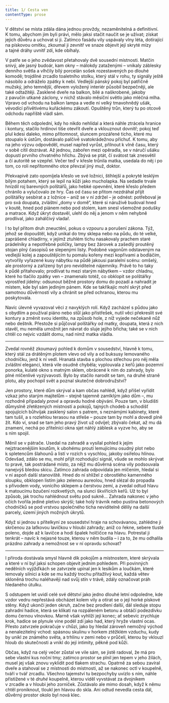 ```yaml
---
title: 1/ Cesta ven
contentType: prose
---
```


V dětství se místa zdála dána jednou provždy, nezaměnitelná a definitivní. K tomu, abychom jim byli právi, mělo jaksi stačit naučit se je užívat; získat jejich důvěru a uchovat si ji. Zatímco fasádu vily uspávaly vlny léta, dotírající na pískovou omítku, zkoumal ji zevnitř ve snaze objevit její skryté mízy a tajné dráhy uvnitř zdí, kde obíhaly.

V patře se o jeho zvědavost přetahovaly dvě sousední místnosti. Matčin snivý, ale jasný budoár, kam okny – málokdy zataženými – vnikaly záblesky denního světla a vlhčily bílý porcelán sošek rozestavených po dlouhé komodě; trojdílné zrcadlo toaletního stolku, který stál v rohu, ty signály ještě násobilo a odráželo zpátky k nebi. Vedlejší pánský pokoj byl patřičně mužský, jeho temnější, dřevem vyložený interiér působil bezpečněji, ale také odtažitěji. Zasklené dveře na balkon, bílé a naškrobené, jakoby z pavučin utkané záclony, v nichž stávalo měsíční světlo jako mléčná mlha. Vpravo od vchodu na balkon lampa a vedle ní velký tmavohnědý ušák, vévodící přívětivému kuřáckému zákoutí. Opuštěný trůn, který tu po otcově odchodu napříště vládl sám.

Během těch odpolední, kdy ho nikdo nehlídal a která náhle ztrácela hranice i kontury, stačilo hrdinovi tiše otevřít dveře a vklouznout dovnitř; pokoj teď plul kdesi daleko, mimo přítomnost, sluncem prozářené ticho, které mu stoupalo k ústům, dostávalo palčivě svatokrádežnou příchuť. K tomu, aby na jeho výzvu odpověděl, musel napřed vyrůst, přilnout k vlně času, který v sobě cítil dozrávat. Až jednou, zabořen mezi opěradla, se v náručí ušáku dopustí prvního chvatného hříchu. Zbývá se ptát, čí svátost tak znesvětil a čí autoritě se vzepřel. Večer teď v křesle trůnila matka, usedala do něj i po tom, co roli nepřítomného otce převzal jiný muž, doktor.

Překvapivě zato opomíjela křeslo ve své ložnici, štíhlejší a pokryté lesklým bílým potahem, který se lepil na kůži jako mucholapka. Na sedadle trvale hnízdil roj barevných polštářů, jako hebké opevnění, které křeslo předem chránilo a vylučovalo ze hry. Čas od času se přitom nezdráhal přijít polštářky sesbírat a z ložnice – aniž se v ní zdržel – je odnést: potřeboval je pro svá doupata, zvláštní „domy v domě“, které si náruživě budoval hned v koutě, hned pod piánem nebo pod stolem, kam snesl všemožné podušky a matrace. Když úkryt dostavěl, ulehl do něj a jenom v něm nehybně prodlíval, jako zahálčivý vladař.

I to byl přitom druh zneuctění, pokus o vzpouru a porušení zákona. Týž, jehož se dopouštěl, když unikal do tmy sklepa nebo na půdu, do té velké, zaprášené chladírny, v jejímž ztuhlém tichu nasakovaly prachem staré prádelníky a nepotřebné poličky, lampy bez žárovek a zašedlý proutěný stojan plný časopisů se slepenými listy. Podobné vagonům odstaveným na vedlejší kolej a zapouštějícím tu pomalu kořeny mezi kopřivami a bodláčím, vytvořily vyřazené kusy nábytku na půdě jakousi paralelní scénu: omšelý, ale prostorný a zařízený byt pro neviditelné nájemníky. Právě to ho taky k půdě přitahovalo; prodlívat tu mezi starým nábytkem – vzdor chladnu, které ho tlačilo zpátky ven – znamenalo totéž, co obklopit se polštářky vprostřed jídelny: odsunout běžné prostory domu do pozadí a nahradit je místem, kde byl sám jediným pánem. Kde se takříkajíc mohl skrýt před samotnou důvěrností vily a chránit se před ochranou, kterou mu poskytovala.

Navíc úlevně vyvazoval věci z navyklých rolí. Když zacházel s půdou jako s obydlím a používal piáno nebo stůl jako přístřešek, nutil věci překreslit své kontury a změnit svou identitu, na způsob hole, z níž vyjede nečekaně nůž nebo deštník. Přestože si půjčoval polštářky od matky, doupata, která z nich stavěl, mu neměla umožnit jen návrat do sluje jejího břicha; také se v nich chtěl co nejvíc vzdálit domu, nad nímž matka vládla.

* * *

Zvedal rovněž zkoumavý pohled k domům v sousedství, hlavně k tomu, který stál za drátěným plotem vlevo od vily a od buksusy lemovaného chodníčku, jenž k ní vedl. Hranatá stavba s plochou střechou pro něj měla zvláštní eleganci, která vile osudně chyběla; vyplouvala z keřů jako pozemní ponorka, kulaté okno s matným sklem, obrácené k nim do zahrady, bylo plné mlčenlivé vyzývavosti. Bylo by stačilo narodit se tam, na druhé straně plotu, aby pochopil svět a poznal skutečné dobrodružství?

Jen prostory, které dům skrýval a kam občas nahlédl, když přišel vyřídit vzkaz jeho starým majitelům – stejně tajemně zamlklým jako dům –, mu rozhodně připadaly _pravé_ a opravdu hodné obývání. Pouze tam, v bludišti důmyslně zřetězených místností a pokojů, tajných chodeb a schodišť spojujících bůhvíjak zasklený salon s patrem, s neznámými kabinety, které tam tušil, a s rozlehlou terasou na střeše – pouze tam by mohl a dovedl plně žít. Kdo ví, snad se tam jeho pravý život už odvíjel; zbývalo čekat, až mu dá znamení, nechá po zřítelnici okna sjet náhlý záblesk a vyzve ho, aby se s ním spojil.

Měnil se v pátrače. Usedal na zahradě a vysílal pohled k jejím nejztracenějším koutům, k ubohému proutí lemujícímu osudný plot nebo k spletencům šlahounů a listí v rozích s vyschlou, jakoby osiřelou hlínou. Odevšad, zdálo se mu, mohl přijít rozhodující signál, všude se mohlo skrývat to pravé, tak postrádané místo, za nějž mu důvěrná scéna vily podsouvala nanejvýš bledou skicu. Zatímco zahrada odpovídala jen mlčením, hledal si v ní aspoň další stanoviště. Hned do ní shlížel z obrostlého kamenného sloupku, obklopen listím jako zelenou aureolou, hned slézal do propadla s přívodem vody, vonícího sklepem a čerstvou zemí, a zvedal odtud hlavu k matoucímu bzučení rozkvetlých, na slunci škvířících keřů. Už to byl způsob, jak trochu nahlédnout světu pod sukně… Zahrada nakonec v jeho očích tvořila jediné pletivo skrýší; také holý trávník nebo pustina betonových chodníčků se pod vrstvou společného ticha neviditelně dělily na další parcely, území jiných možných úkrytů.

Když si jednou s přítelkyní ze sousedství hraje na schovávanou, zahlédne ji skrčenou za laťkovou lavičkou v hloubi zahrady; aniž co řekne, sebere tlusté poleno, dojde až k lavičce a hodí špalek holčičce na hlavu. Potrestal ji tenkrát – navíc k nejasné touze, kterou v něm budila – i za to, že mu odhalila prázdno zahrady a nemožnost se v ní opravdu schovat?

* * *

I příroda dostávala smysl hlavně dík pokojům a místnostem, které skrývala a které v ní byl jaksi schopen objevit jedním pohledem. Při povinných nedělních vyjížďkách se zatvrzele upínal jen k lesíkům a loučkám, které lemovaly silnici a kde se mu každý trochu přitažlivý kout, každá větev skloněná trochu naléhavěji nad svůj stín v trávě, zdály označovat práh hledaného útulku.

S odstupem let uvidí celé své dětství jako jedno dlouhé letní odpoledne, kde vzdor vedru nepřestává obcházet kolem vily a otírat se o její horké pískové stěny. Když ukončí jeden okruh, začne bez prodlení další, dál sleduje stopu zahradní hadice, která se klikatí na rozpáleném betonu a obtáčí podezdívku domu černou vlnovkou. Marně však vyhlíží její konec; ať sebevíc zrychluje krok, hadice se plynule vine podél zdí jako had, který hryže vlastní ocas. Přesto zatvrzele pokračuje v chůzi, jako by hledal zároveň nemožný východ a nenalezitelný vchod: spásnou skulinu v horkem ztěžklém vzduchu, kudy by unikl ze známého světa, a trhlinu v zemi nebo v průčelí, kterou by vklouzl hloub do skutečnosti a vnikl do její intimity, pěkně pod kůži.

Občas, když na celý večer zůstal ve vile sám, se jistě radoval, že má pro sebe vlastní kus noční tmy; zatímco prostor se plnil jen tepem v jeho žilách, musel jej však znovu vyklidit pod tlakem strachu. Opatrně za sebou zavíral dveře a stahoval se z místnosti do místnosti, až se nakonec octl v koupelně, tváří v tvář zrcadlu. Všechno tajemství tu bezpochyby uvízlo s ním, náhle přistižené v té _druhé_ koupelně, kterou viděl vyvstávat za dvojníkem v zrcadle a v hloubi jeho zorniček. Zůstávalo ale mimo dosah, když k němu chtěl proniknout, tloukl jen hlavou do skla. Ani odtud nevedla cesta dál, důvěrný prostor okolo byl nová klec.

